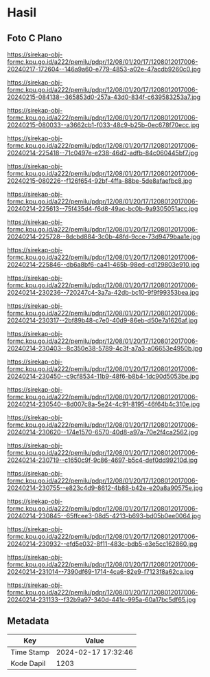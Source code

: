 # Hasil

## Foto C Plano

https://sirekap-obj-formc.kpu.go.id/a222/pemilu/pdpr/12/08/01/20/17/1208012017006-20240217-172604--146a9a60-e779-4853-a02e-47acdb9260c0.jpg

https://sirekap-obj-formc.kpu.go.id/a222/pemilu/pdpr/12/08/01/20/17/1208012017006-20240215-084138--365853d0-257a-43d0-834f-c639583253a7.jpg

https://sirekap-obj-formc.kpu.go.id/a222/pemilu/pdpr/12/08/01/20/17/1208012017006-20240215-080033--a3662cb1-f033-48c9-b25b-0ec678f70ecc.jpg

https://sirekap-obj-formc.kpu.go.id/a222/pemilu/pdpr/12/08/01/20/17/1208012017006-20240214-225418--71c0497e-e238-46d2-adfb-84c060445bf7.jpg

https://sirekap-obj-formc.kpu.go.id/a222/pemilu/pdpr/12/08/01/20/17/1208012017006-20240215-080226--f126f654-92bf-4ffa-88be-5de8afaefbc8.jpg

https://sirekap-obj-formc.kpu.go.id/a222/pemilu/pdpr/12/08/01/20/17/1208012017006-20240214-225613--75f435d4-f6d8-49ac-bc0b-9a9305051acc.jpg

https://sirekap-obj-formc.kpu.go.id/a222/pemilu/pdpr/12/08/01/20/17/1208012017006-20240214-225728--8dcbd884-3c0b-48fd-9cce-73d9479baa1e.jpg

https://sirekap-obj-formc.kpu.go.id/a222/pemilu/pdpr/12/08/01/20/17/1208012017006-20240214-225846--db6a8bf6-ca41-465b-98ed-cd129803e910.jpg

https://sirekap-obj-formc.kpu.go.id/a222/pemilu/pdpr/12/08/01/20/17/1208012017006-20240214-230236--720247c4-3a7a-42db-bc10-9f9f99353bea.jpg

https://sirekap-obj-formc.kpu.go.id/a222/pemilu/pdpr/12/08/01/20/17/1208012017006-20240214-230317--2bf89b48-c7e0-40d9-86eb-d50e7a1626af.jpg

https://sirekap-obj-formc.kpu.go.id/a222/pemilu/pdpr/12/08/01/20/17/1208012017006-20240214-230403--8c350e38-5789-4c3f-a7a3-a06653e4950b.jpg

https://sirekap-obj-formc.kpu.go.id/a222/pemilu/pdpr/12/08/01/20/17/1208012017006-20240214-230450--c9cf8534-11b9-48f6-b8b4-1dc90d5053be.jpg

https://sirekap-obj-formc.kpu.go.id/a222/pemilu/pdpr/12/08/01/20/17/1208012017006-20240214-230540--8d007c8a-5e24-4c91-8195-46f64b4c310e.jpg

https://sirekap-obj-formc.kpu.go.id/a222/pemilu/pdpr/12/08/01/20/17/1208012017006-20240214-230620--174e1570-6570-40d8-a97a-70e2f4ca2562.jpg

https://sirekap-obj-formc.kpu.go.id/a222/pemilu/pdpr/12/08/01/20/17/1208012017006-20240214-230719--c1650c9f-9c86-4697-b5c4-def0dd99210d.jpg

https://sirekap-obj-formc.kpu.go.id/a222/pemilu/pdpr/12/08/01/20/17/1208012017006-20240214-230755--e823c4d9-8612-4b88-b42e-e20a8a90575e.jpg

https://sirekap-obj-formc.kpu.go.id/a222/pemilu/pdpr/12/08/01/20/17/1208012017006-20240214-230845--65ffcee3-08d5-4213-b693-bd05b0ee0064.jpg

https://sirekap-obj-formc.kpu.go.id/a222/pemilu/pdpr/12/08/01/20/17/1208012017006-20240214-230932--efd5e032-8f11-483c-bdb5-e3e5cc162860.jpg

https://sirekap-obj-formc.kpu.go.id/a222/pemilu/pdpr/12/08/01/20/17/1208012017006-20240214-231014--7390df69-1714-4ca6-82e9-f7123f8a62ca.jpg

https://sirekap-obj-formc.kpu.go.id/a222/pemilu/pdpr/12/08/01/20/17/1208012017006-20240214-231133--f32b9a97-340d-441c-995a-60a17bc5df65.jpg


## Metadata

| Key        | Value               |
| ---------- | ------------------- |
| Time Stamp | 2024-02-17 17:32:46 |
| Kode Dapil | 1203                |



